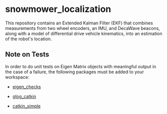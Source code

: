 # snowmower_localization
This repository contains an Extended Kalman Filter (EKF) that combines measurements from two wheel encoders, an IMU, and DecaWave beacons, along with a model of differential drive vehicle kinematics, into an estimation of the robot's location.

## Note on Tests
In order to do unit tests on Eigen Matrix objects with meaningful output in the case of a failure, the following packages must be added to your workspace:
* [eigen_checks](https://github.com/ethz-asl/eigen_checks)

* [glog_catkin](https://github.com/ethz-asl/glog_catkin)

* [catkin_simple](https://github.com/catkin/catkin_simple)
